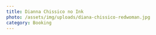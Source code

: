 ```yaml
---
title: Dianna Chissico no Ink
photo: /assets/img/uploads/diana-chissico-redwoman.jpg
category: Booking
---
```

